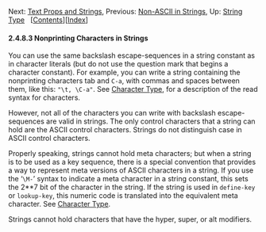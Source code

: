 

Next: [Text Props and Strings](Text-Props-and-Strings.html), Previous: [Non-ASCII in Strings](Non_002dASCII-in-Strings.html), Up: [String Type](String-Type.html)   \[[Contents](index.html#SEC_Contents "Table of contents")]\[[Index](Index.html "Index")]

#### 2.4.8.3 Nonprinting Characters in Strings

You can use the same backslash escape-sequences in a string constant as in character literals (but do not use the question mark that begins a character constant). For example, you can write a string containing the nonprinting characters tab and `C-a`, with commas and spaces between them, like this: `"\t, \C-a"`. See [Character Type](Character-Type.html), for a description of the read syntax for characters.

However, not all of the characters you can write with backslash escape-sequences are valid in strings. The only control characters that a string can hold are the ASCII control characters. Strings do not distinguish case in ASCII control characters.

Properly speaking, strings cannot hold meta characters; but when a string is to be used as a key sequence, there is a special convention that provides a way to represent meta versions of ASCII characters in a string. If you use the ‘`\M-`’ syntax to indicate a meta character in a string constant, this sets the 2\*\*7 bit of the character in the string. If the string is used in `define-key` or `lookup-key`, this numeric code is translated into the equivalent meta character. See [Character Type](Character-Type.html).

Strings cannot hold characters that have the hyper, super, or alt modifiers.
